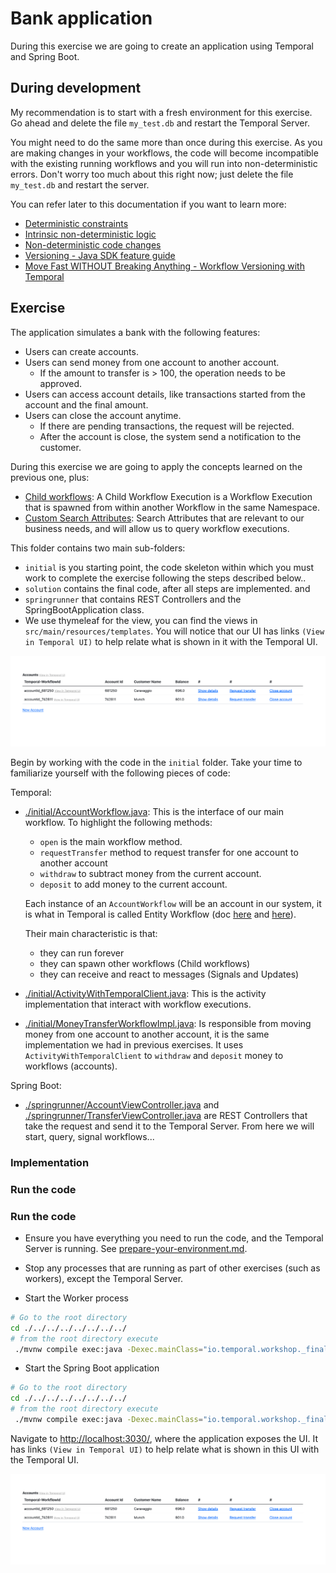 # Bank application

During this exercise we are going to create an application using Temporal and Spring Boot.

## During development
My recommendation is to start with a fresh environment for this exercise. Go ahead and delete the file `my_test.db` and 
restart the Temporal Server.

You might need to do the same more than once during this exercise. As you are making changes in your workflows, 
the code will become incompatible with the existing running workflows and you will run into non-deterministic errors. 
Don't worry too much about this right now; just delete the file `my_test.db` and restart the server.

You can refer later to this documentation if you want to learn more:
- [Deterministic constraints](https://docs.temporal.io/workflows#deterministic-constraints)
- [Intrinsic non-deterministic logic](https://docs.temporal.io/dev-guide/java/durable-execution#intrinsic-non-deterministic-logic)
- [Non-deterministic code changes](https://docs.temporal.io/dev-guide/java/durable-execution#durability-through-replays)
- [Versioning - Java SDK feature guide](https://docs.temporal.io/dev-guide/java/versioning)
- [Move Fast WITHOUT Breaking Anything - Workflow Versioning with Temporal](https://www.youtube.com/watch?v=kkP899WxgzY)


## Exercise

The application simulates a bank with the following features:

- Users can create accounts.
- Users can send money from one account to another account.
  - If the amount to transfer is > 100, the operation needs to be approved.
- Users can access account details, like transactions started from the account and the final amount.
- Users can close the account anytime.
  - If there are pending transactions, the request will be rejected.
  - After the account is close, the system send a notification to the customer.


During this exercise we are going to apply the concepts learned on the previous one, plus:
- [Child workflows](https://docs.temporal.io/encyclopedia/child-workflows):
  A Child Workflow Execution is a Workflow Execution that is spawned from within another Workflow in the same Namespace.
- [Custom Search Attributes](https://docs.temporal.io/visibility#custom-search-attributes):
  Search Attributes that are relevant to our business needs, and will allow us to query workflow executions.


This folder contains two main sub-folders:
- `initial` is you starting point, the code skeleton within which you must work to complete the exercise following the steps described below..
- `solution` contains the final code, after all steps are implemented.
and 
- `springrunner` that contains REST Controllers and the SpringBootApplication class.
- We use thymeleaf for the view, you can find the views in `src/main/resources/templates`. You will notice that our UI has links
 `(View in Temporal UI)` to help relate what is shown in it with the Temporal UI.

![img.png](img.png)


Begin by working with the code in the `initial` folder. Take your time to familiarize yourself with the following pieces of code:

Temporal:
- [./initial/AccountWorkflow.java](./initial/AccountWorkflow.java): This is the interface of our main workflow. To highlight
  the following methods:
  - `open` is the main workflow method.
  - `requestTransfer` method to request transfer for one account to another account
  - `withdraw` to subtract money from the current account.
  - `deposit` to add money to the current account.

  Each instance of an `AccountWorkflow` will be an account in our system, it is what in Temporal is called Entity Workflow
(doc [here](https://temporal.io/blog/workflows-as-actors-is-it-really-possible) and [here](https://temporal.io/blog/actors-and-workflows-part-2)).

  Their main characteristic is that:
  - they can run forever
  - they can spawn other workflows (Child workflows)
  - they can receive and react to messages (Signals and Updates)

- [./initial/ActivityWithTemporalClient.java](./initial/ActivityWithTemporalClient.java): This is the activity implementation
  that interact with workflow executions.
- [./initial/MoneyTransferWorkflowImpl.java](./initial/MoneyTransferWorkflowImpl.java): Is responsible from moving money from 
one account to another account, it is the same implementation we had in previous exercises. It uses `ActivityWithTemporalClient` to 
`withdraw` and `deposit` money to workflows (accounts).

Spring Boot: 
- [./springrunner/AccountViewController.java](./springrunner/AccountViewController.java) and 
[./springrunner/TransferViewController.java](./springrunner/TransferViewController.java) are REST Controllers that take 
the request and send it to the Temporal Server. From here we will start, query, signal workflows... 

###  Implementation


### Run the code 


###  Run the code

- Ensure you have everything you need to run the code, and the Temporal Server is running.
  See [prepare-your-environment.md](./../../../../../../../../prepare-your-environment.md).

- Stop any processes that are running as part of other exercises (such as workers), except the Temporal Server.

- Start the Worker process

```bash
# Go to the root directory
cd ./../../../../../../../
# from the root directory execute
 ./mvnw compile exec:java -Dexec.mainClass="io.temporal.workshop._final.solution.WorkerProcess"

```

- Start the Spring Boot application

```bash
# Go to the root directory
cd ./../../../../../../../
# from the root directory execute
 ./mvnw compile exec:java -Dexec.mainClass="io.temporal.workshop._final.springrunner.Application"

```

Navigate to  [http://localhost:3030/](http://localhost:3030/), where the application exposes the UI.
It has links `(View in Temporal UI)` to help relate what is shown in this UI with the Temporal UI. 

![img.png](img.png)